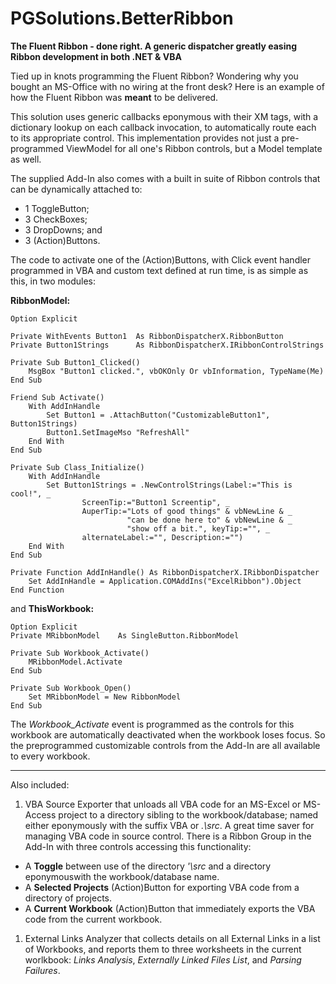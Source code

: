 # PGSolutions.BetterRibbon
**The Fluent Ribbon - done right.  A generic dispatcher greatly easing Ribbon development in both .NET &amp; VBA**

Tied up in knots programming the Fluent Ribbon? Wondering why you bought an MS-Office with no wiring at the front desk? Here is
an example of how the Fluent Ribbon was **meant** to be delivered.

This solution uses generic callbacks eponymous with their XM tags, with a dictionary lookup on each callback invocation, to
automatically route each to its appropriate control. This implementation provides not just a pre-programmed ViewModel for all one's
Ribbon controls, but a Model template as well. 

The supplied Add-In also comes with a built in suite of Ribbon controls that can be dynamically attached to:
- 1 ToggleButton;
- 3 CheckBoxes;
- 3 DropDowns; and
- 3 (Action)Buttons.

The code to activate one of the (Action)Buttons, with Click event handler programmed in VBA and custom text defined at
run time, is as simple as this, in two modules:

**RibbonModel:**

    Option Explicit

    Private WithEvents Button1  As RibbonDispatcherX.RibbonButton
    Private Button1Strings      As RibbonDispatcherX.IRibbonControlStrings

    Private Sub Button1_Clicked()
        MsgBox "Button1 clicked.", vbOKOnly Or vbInformation, TypeName(Me)
    End Sub

    Friend Sub Activate()
        With AddInHandle
            Set Button1 = .AttachButton("CustomizableButton1", Button1Strings)
            Button1.SetImageMso "RefreshAll"
        End With
    End Sub

    Private Sub Class_Initialize()
        With AddInHandle
            Set Button1Strings = .NewControlStrings(Label:="This is cool!", _
                    ScreenTip:="Button1 Screentip", _
                    AuperTip:="Lots of good things" & vbNewLine & _
                              "can be done here to" & vbNewLine & _
                              "show off a bit.", keyTip:="", _
                    alternateLabel:="", Description:="")
        End With
    End Sub

    Private Function AddInHandle() As RibbonDispatcherX.IRibbonDispatcher
        Set AddInHandle = Application.COMAddIns("ExcelRibbon").Object
    End Function
    
and **ThisWorkbook:**

    Option Explicit
    Private MRibbonModel    As SingleButton.RibbonModel

    Private Sub Workbook_Activate()
        MRibbonModel.Activate
    End Sub

    Private Sub Workbook_Open()
        Set MRibbonModel = New RibbonModel
    End Sub

The *Workbook_Activate* event is programmed as the controls for this workbook are automatically deactivated when the workbook loses
focus. So the preprogrammed customizable controls from the Add-In are all available to every workbook.

---

Also included:

1. VBA Source Exporter that unloads all VBA code for an MS-Excel or MS-Access project to a directory sibling to the workbook/database;
 named either eponymously with the suffix VBA or *.\src*. A great time saver for managing VBA code in source control. There is a Ribbon Group in the Add-In with three controls accessing this functionality:

 - A **Toggle** between use of the directory *'\src* and a directory eponymouswith the workbook/database name.
 - A **Selected Projects** (Action)Button for exporting VBA code from a directory of projects.
 - A **Current Workbook** (Action)Button that immediately exports the VBA code from the current workbook.

1. External Links Analyzer that collects details on all External Links in a list of Workbooks, and reports them to three worksheets in
the current worlkbook: *Links Analysis*, *Externally Linked Files List*, and *Parsing Failures*.
